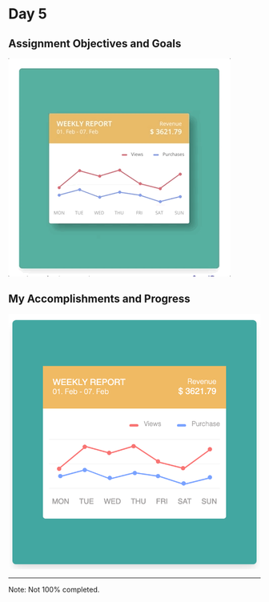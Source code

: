 # Day 5

## Assignment Objectives and Goals

![Assignment](./assets/day5.gif)

## My Accomplishments and Progress

![my-work](./assets/op.png)

---
Note: Not 100% completed.
